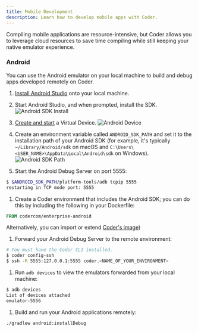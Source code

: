 ```yaml
---
title: Mobile Development
description: Learn how to develop mobile apps with Coder.
---
```


Compiling mobile applications are resource-intensive, but Coder allows you to
leverage cloud resources to save time compiling while still keeping your native
emulator experience.

### Android

You can use the Android emulator on your local machine to build and debug apps
developed remotely on Coder.

1. [Install Android Studio](https://developer.android.com/studio) onto your
   local machine.

1. Start Android Studio, and when prompted, install the SDK. ![Android SDK
   Install](../assets/android-sdk-missing.png)

1. [Create and start](https://developer.android.com/studio/run/managing-avds) a
   Virtual Device. ![Android Device](../assets/android-avd.png)

1. Create an environment variable called `ANDROID_SDK_PATH` and set it to the
   installation path of your Android SDK (for example, it's typically
   `~/Library/Android/sdk` on macOS and
   `C:\Users\<USER_NAME>\AppData\Local\Android\sdk` on Windows). ![Android SDK
   Path](../assets/android-sdk-path.png)

1. Start the Android Debug Server on port 5555:

  ```bash
  $ $ANDROID_SDK_PATH/platform-tools/adb tcpip 5555
  restarting in TCP mode port: 5555
  ```

1. Create a Coder environment that includes the Android SDK; you can do this by
   including the following in your Dockerfile:

  ```Dockerfile
  FROM codercom/enterprise-android
  ```

   Alternatively, you can import or extend [Coder's
   image](https://github.com/cdr/enterprise-images/blob/master/images/android/Dockerfile.ubuntu))

1. Forward your Android Debug Server to the remote environment:

  ```bash
  # You must have the Coder CLI installed.
  $ coder config-ssh
  $ ssh -R 5555:127.0.0.1:5555 coder.<NAME_OF_YOUR_ENVIRONMENT>
  ```

1. Run `adb devices` to view the emulators forwarded from your local machine:

  ```bash
  $ adb devices
  List of devices attached
  emulator-5556
  ```

1. Build and run your Android applications remotely:

  ```bash
  ./gradlew android:installDebug
  ```
